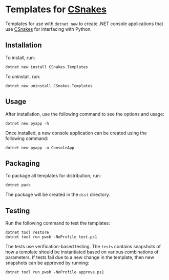 # Templates for [CSnakes]

Templates for use with `dotnet new` to create .NET console applications that
use [CSnakes] for interfacing with Python.

## Installation

To install, run:

    dotnet new install CSnakes.Templates

To uninstall, run:

    dotnet new uninstall CSnakes.Templates

## Usage

After installation, use the following command to see the options and usage:

    dotnet new pyapp -h

Once installed, a new console application can be created using the following
command:

    dotnet new pyapp -o ConsoleApp

## Packaging

To package all templates for distribution, run:

    dotnet pack

The package will be created in the `dist` directory.

## Testing

Run the following command to test the templates:

    dotnet tool restore
    dotnet tool run pwsh -NoProfile test.ps1

The tests use verification-based testing. The `tests` contains snapshots of
how a template should be instantiated based on various combinations of
parameters. If tests fail due to a new change in the template, then new
snapshots can be approved by running:

    dotnet tool run pwsh -NoProfile approve.ps1

[CSnakes]: https://tonybaloney.github.io/CSnakes/
